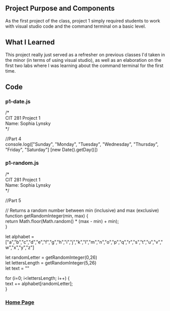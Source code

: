 ## Project Purpose and Components
As the first project of the class, project 1 simply required students to work with visual studio code and the command terminal on a basic level.

## What I Learned
This project really just served as a refresher on previous classes I'd taken in the minor (in terms of using visual studio), as well as an elaboration on the first two labs where I was learning about the command terminal for the first time.

## Code
### p1-date.js
/*<br>
    CIT 281 Project 1<br>
    Name: Sophia Lynsky<br>
*/<br>

//Part 4<br>
console.log(["Sunday", "Monday", "Tuesday", "Wednesday", "Thursday", "Friday", "Saturday"] [new Date().getDay()])<br>

### p1-random.js
/*<br>
    CIT 281 Project 1<br>
    Name: Sophia Lynsky<br>
*/<br>

//Part 5<br>

// Returns a random number between min (inclusive) and max (exclusive)<br>
function getRandomInteger(min, max) {<br>
    return Math.floor(Math.random() * (max - min) + min);<br>
}<br>

let alphabet = ["a","b","c","d","e","f","g","h","i","j","k","l","m","n","o","p","q","r","s","t","u","v","w","x","y","z"]<br>

let randomLetter = getRandomInteger(0,26)<br>
let lettersLength = getRandomInteger(5,26)<br>
let text = ""<br>

for (i=0; i<lettersLength; i++) {<br>
    text += alphabet[randomLetter];<br>
}<br>

### [Home Page](https://slynsky.github.io)
